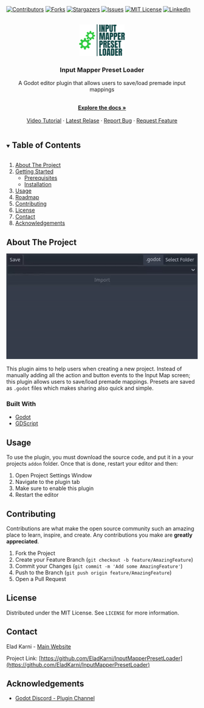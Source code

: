 <!--
*** Thanks for checking out the Best-README-Template. If you have a suggestion
*** that would make this better, please fork the repo and create a pull request
*** or simply open an issue with the tag "enhancement".
*** Thanks again! Now go create something AMAZING! :D
***
***
***
*** To avoid retyping too much info. Do a search and replace for the following:
*** EladKarni, InputMapperPresetLoader, twitter_handle, email, Input Mapper Preset Loader, A Godot editor plugin that allows users to save/load premade input mappings


-->



<!-- PROJECT SHIELDS -->
<!--
*** I'm using markdown "reference style" links for readability.
*** Reference links are enclosed in brackets [ ] instead of parentheses ( ).
*** See the bottom of this document for the declaration of the reference variables
*** for contributors-url, forks-url, etc. This is an optional, concise syntax you may use.
*** https://www.markdownguide.org/basic-syntax/#reference-style-links
-->
[![Contributors][contributors-shield]][contributors-url]
[![Forks][forks-shield]][forks-url]
[![Stargazers][stars-shield]][stars-url]
[![Issues][issues-shield]][issues-url]
[![MIT License][license-shield]][license-url]
[![LinkedIn][linkedin-shield]][linkedin-url]



<!-- PROJECT LOGO -->
<br />
<div align="center">
  <a href="https://github.com/EladKarni/InputMapperPresetLoader">
    <img src="logo.png" alt="Logo" width="120">
  </a>

  <h3 align="center">Input Mapper Preset Loader</h3>

  <p align="center">
    <p>
        A Godot editor plugin that allows users to save/load premade input mappings
    </p>
    <br />
    <a href="https://github.com/EladKarni/InputMapperPresetLoader"><strong>Explore the docs »</strong></a>
    <br />
    <br />
    <a href="https://youtu.be/AXzB8PwnmhA">Video Tutorial</a>
    ·
    <a href="https://github.com/EladKarni/InputMapperPresetLoader/releases">Latest Relase</a>
    ·
    <a href="https://github.com/EladKarni/InputMapperPresetLoader/issues">Report Bug</a>
    ·
    <a href="https://github.com/EladKarni/InputMapperPresetLoader/issues">Request Feature</a>
  </p>
</div>



<!-- TABLE OF CONTENTS -->
<details open="open">
  <summary><h2 style="display: inline-block">Table of Contents</h2></summary>
  <ol>
    <li>
      <a href="#about-the-project">About The Project</a>
    </li>
    <li>
      <a href="#getting-started">Getting Started</a>
      <ul>
        <li><a href="#prerequisites">Prerequisites</a></li>
        <li><a href="#installation">Installation</a></li>
      </ul>
    </li>
    <li><a href="#usage">Usage</a></li>
    <li><a href="#roadmap">Roadmap</a></li>
    <li><a href="#contributing">Contributing</a></li>
    <li><a href="#license">License</a></li>
    <li><a href="#contact">Contact</a></li>
    <li><a href="#acknowledgements">Acknowledgements</a></li>
  </ol>
</details>



<!-- ABOUT THE PROJECT -->
## About The Project
<div align="center">
    <img src="InputMapperPlugin.gif" alt="Logo">
</div>

This plugin aims to help users when creating a new project. Instead of manually adding all the action and button events to the Input Map screen; this plugin allows users to save/load premade mappings. Presets are saved as `.godot` files which makes sharing also quick and simple.


### Built With

* [Godot](https://godotengine.org/)
* [GDScript](https://docs.godotengine.org/en/stable/tutorials/scripting/gdscript/gdscript_basics.html)



<!-- USAGE EXAMPLES -->
## Usage

To use the plugin, you must download the source code, and put it in a your projects `addon` folder. Once that is done, restart your editor and then:

1. Open Project Settings Window
2. Navigate to the plugin tab
3. Make sure to enable this plugin
4. Restart the editor


<!-- CONTRIBUTING -->
## Contributing

Contributions are what make the open source community such an amazing place to learn, inspire, and create. Any contributions you make are **greatly appreciated**.

1. Fork the Project
2. Create your Feature Branch (`git checkout -b feature/AmazingFeature`)
3. Commit your Changes (`git commit -m 'Add some AmazingFeature'`)
4. Push to the Branch (`git push origin feature/AmazingFeature`)
5. Open a Pull Request



<!-- LICENSE -->
## License

Distributed under the MIT License. See `LICENSE` for more information.



<!-- CONTACT -->
## Contact

Elad Karni - [Main Website](https://eladkarni.com)

Project Link: [https://github.com/EladKarni/InputMapperPresetLoader](https://github.com/EladKarni/InputMapperPresetLoader)



<!-- ACKNOWLEDGEMENTS -->
## Acknowledgements

* [Godot Discord - Plugin Channel](https://discord.com/channels/212250894228652034/659154083130769438)


<!-- MARKDOWN LINKS & IMAGES -->
<!-- https://www.markdownguide.org/basic-syntax/#reference-style-links -->
[contributors-shield]: https://img.shields.io/github/contributors/EladKarni/repo.svg?style=for-the-badge
[contributors-url]: https://github.com/EladKarni/InputMapperPresetLoader/graphs/contributors
[forks-shield]: https://img.shields.io/github/forks/EladKarni/repo.svg?style=for-the-badge
[forks-url]: https://github.com/EladKarni/InputMapperPresetLoader/network/members
[stars-shield]: https://img.shields.io/github/stars/EladKarni/repo.svg?style=for-the-badge
[stars-url]: https://github.com/EladKarni/InputMapperPresetLoader/stargazers
[issues-shield]: https://img.shields.io/github/issues/EladKarni/repo.svg?style=for-the-badge
[issues-url]: https://github.com/EladKarni/InputMapperPresetLoader/issues
[license-shield]: https://img.shields.io/github/license/EladKarni/repo.svg?style=for-the-badge
[license-url]: https://github.com/EladKarni/InputMapperPresetLoader/blob/master/LICENSE.txt
[linkedin-shield]: https://img.shields.io/badge/-LinkedIn-black.svg?style=for-the-badge&logo=linkedin&colorB=555
[linkedin-url]: https://linkedin.com/in/EladKarni